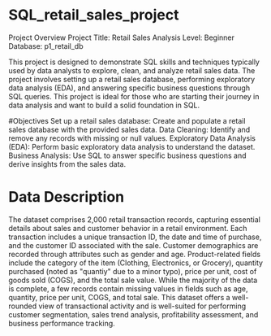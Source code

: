 # SQL_retail_sales_project


Project Overview
Project Title: Retail Sales Analysis
Level: Beginner
Database: p1_retail_db

This project is designed to demonstrate SQL skills and techniques typically used by data analysts to explore, clean, and analyze retail sales data. The project involves setting up a retail sales database, performing exploratory data analysis (EDA), and answering specific business questions through SQL queries. This project is ideal for those who are starting their journey in data analysis and want to build a solid foundation in SQL.

#Objectives
Set up a retail sales database: Create and populate a retail sales database with the provided sales data.
Data Cleaning: Identify and remove any records with missing or null values.
Exploratory Data Analysis (EDA): Perform basic exploratory data analysis to understand the dataset.
Business Analysis: Use SQL to answer specific business questions and derive insights from the sales data.

# Data Description 
The dataset comprises 2,000 retail transaction records, capturing essential details about sales and customer behavior in a retail environment. Each transaction includes a unique transaction ID, the date and time of purchase, and the customer ID associated with the sale. Customer demographics are recorded through attributes such as gender and age. Product-related fields include the category of the item (Clothing, Electronics, or Grocery), quantity purchased (noted as "quantiy" due to a minor typo), price per unit, cost of goods sold (COGS), and the total sale value. While the majority of the data is complete, a few records contain missing values in fields such as age, quantity, price per unit, COGS, and total sale. This dataset offers a well-rounded view of transactional activity and is well-suited for performing customer segmentation, sales trend analysis, profitability assessment, and business performance tracking.
